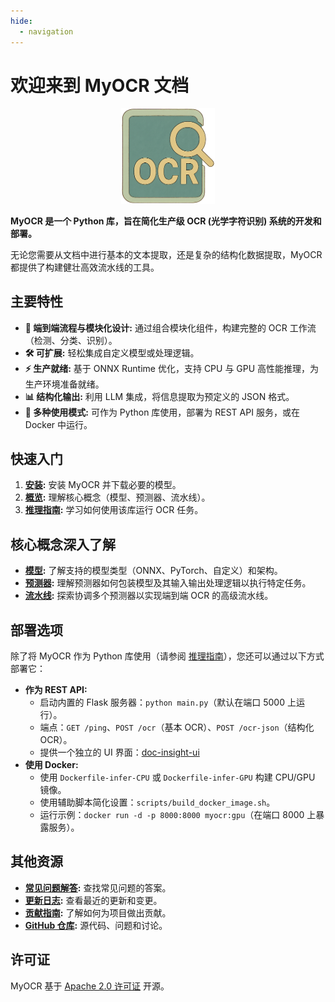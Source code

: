 ```yaml
---
hide:
  - navigation
---
```

# 欢迎来到 MyOCR 文档

<div align="center">
    <img width="150" alt="myocr logo" src="../assets/images/logomain.png">
</div>

**MyOCR 是一个 Python 库，旨在简化生产级 OCR (光学字符识别) 系统的开发和部署。**

无论您需要从文档中进行基本的文本提取，还是复杂的结构化数据提取，MyOCR 都提供了构建健壮高效流水线的工具。

## 主要特性

*   **🚀 端到端流程与模块化设计:** 通过组合模块化组件，构建完整的 OCR 工作流（检测、分类、识别）。
*   **🛠️ 可扩展:** 轻松集成自定义模型或处理逻辑。
*   **⚡ 生产就绪:** 基于 ONNX Runtime 优化，支持 CPU 与 GPU 高性能推理，为生产环境准备就绪。
*   **📊 结构化输出:** 利用 LLM 集成，将信息提取为预定义的 JSON 格式。
*   **🔌 多种使用模式:** 可作为 Python 库使用，部署为 REST API 服务，或在 Docker 中运行。

## 快速入门

1.  **[安装](./getting-started/installation.md):** 安装 MyOCR 并下载必要的模型。
2.  **[概览](./getting-started/overview.md):** 理解核心概念（模型、预测器、流水线）。
3.  **[推理指南](./inference/local.md):** 学习如何使用该库运行 OCR 任务。

## 核心概念深入了解

*   **[模型](./models/index.md):** 了解支持的模型类型（ONNX、PyTorch、自定义）和架构。
*   **[预测器](./predictors/index.md):** 理解预测器如何包装模型及其输入输出处理逻辑以执行特定任务。
*   **[流水线](./pipelines/index.md):** 探索协调多个预测器以实现端到端 OCR 的高级流水线。

## 部署选项

除了将 MyOCR 作为 Python 库使用（请参阅 [推理指南](./inference/local.md)），您还可以通过以下方式部署它：

*   **作为 REST API:**
    *   启动内置的 Flask 服务器：`python main.py`（默认在端口 5000 上运行）。
    *   端点：`GET /ping`、`POST /ocr`（基本 OCR）、`POST /ocr-json`（结构化 OCR）。
    *   提供一个独立的 UI 界面：[doc-insight-ui](https://github.com/robbyzhaox/doc-insight-ui)
*   **使用 Docker:**
    *   使用 `Dockerfile-infer-CPU` 或 `Dockerfile-infer-GPU` 构建 CPU/GPU 镜像。
    *   使用辅助脚本简化设置：`scripts/build_docker_image.sh`。
    *   运行示例：`docker run -d -p 8000:8000 myocr:gpu`（在端口 8000 上暴露服务）。

## 其他资源

*   **[常见问题解答](./faq.md):** 查找常见问题的答案。
*   **[更新日志](./CHANGELOG.md):** 查看最近的更新和变更。
*   **[贡献指南](./CONTRIBUTING.md):** 了解如何为项目做出贡献。
*   **[GitHub 仓库](https://github.com/robbyzhaox/myocr):** 源代码、问题和讨论。

## 许可证

MyOCR 基于 [Apache 2.0 许可证](https://github.com/robbyzhaox/myocr/blob/main/LICENSE) 开源。
